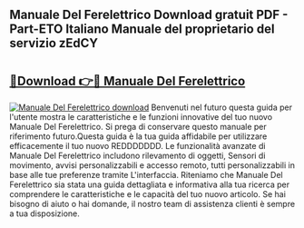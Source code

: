 ## Manuale Del Ferelettrico Download gratuit PDF - Part-ETO Italiano Manuale del proprietario del servizio zEdCY

# <h2><a href="http://dfcke0.blite.top/?on=Manuale+Del+Ferelettrico">🔗Download 👉🔴 Manuale Del Ferelettrico</a></h2>

[![Manuale Del Ferelettrico download](https://i.imgur.com/lujVjoI.png)](http://dfcke0.blite.top/?on=Manuale+Del+Ferelettrico)
Benvenuti nel futuro questa guida per l'utente mostra le caratteristiche e le funzioni innovative del tuo nuovo Manuale Del Ferelettrico. Si prega di conservare questo manuale per riferimento futuro.Questa guida è la tua guida affidabile per utilizzare efficacemente il tuo nuovo REDDDDDDD. Le funzionalità avanzate di Manuale Del Ferelettrico includono rilevamento di oggetti, Sensori di movimento, avvisi personalizzabili e accesso remoto, tutti personalizzabili in base alle tue preferenze tramite L'interfaccia. Riteniamo che Manuale Del Ferelettrico sia stata una guida dettagliata e informativa alla tua ricerca per comprendere le caratteristiche e le capacità del tuo nuovo articolo. Se hai bisogno di aiuto o hai domande, il nostro team di assistenza clienti è sempre a tua disposizione.
